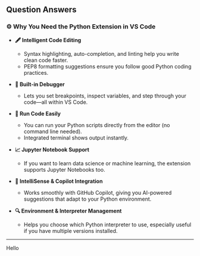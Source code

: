 ## Question Answers

### ⚙️ Why You Need the Python Extension in VS Code

- **🖋️ Intelligent Code Editing**
  - Syntax highlighting, auto-completion, and linting help you write clean code faster.
  - PEP8 formatting suggestions ensure you follow good Python coding practices.

- **🐞 Built-in Debugger**
  - Lets you set breakpoints, inspect variables, and step through your code—all within VS Code.

- **🚀 Run Code Easily**
  - You can run your Python scripts directly from the editor (no command line needed).
  - Integrated terminal shows output instantly.

- **📈 Jupyter Notebook Support**
  - If you want to learn data science or machine learning, the extension supports Jupyter Notebooks too.

- **🧠 IntelliSense & Copilot Integration**
  - Works smoothly with GitHub Copilot, giving you AI-powered suggestions that adapt to your Python environment.

- **🔍 Environment & Interpreter Management**
  - Helps you choose which Python interpreter to use, especially useful if you have multiple versions installed.
 
---

Hello
